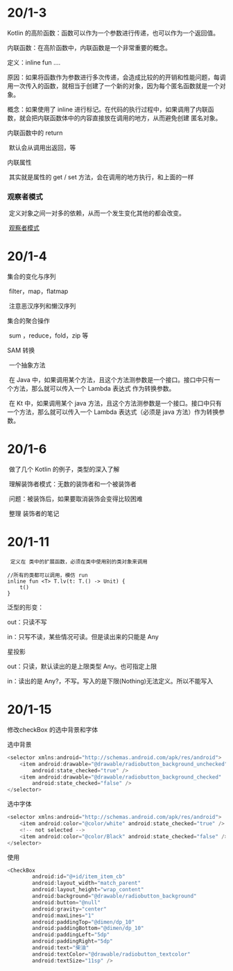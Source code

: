 # 20/1-3

Kotlin 的高阶函数：函数可以作为一个参数进行传递，也可以作为一个返回值。

内联函数：在高阶函数中，内联函数是一个非常重要的概念。

定义：inline fun ....

原因：如果将函数作为参数进行多次传递，会造成比较的的开销和性能问题，每调用一次传入的函数，就相当于创建了一个新的对象，因为每个匿名函数就是一个对象。

概念：如果使用了 inline 进行标记。在代码的执行过程中，如果调用了内联函数，就会把内联函数体中的内容直接放在调用的地方，从而避免创建 匿名对象。

内联函数中的 return

​	默认会从调用出返回，等

内联属性

​	其实就是属性的 get / set 方法，会在调用的地方执行，和上面的一样

### 观察者模式

​	定义对象之间一对多的依赖，从而一个发生变化其他的都会改变。

​	[观察者模式](https://blog.csdn.net/baidu_40389775/article/details/103827548)

# 20/1-4

集合的变化与序列

​	filter，map，flatmap

​	注意恶汉序列和懒汉序列

集合的聚合操作

​	sum ，reduce，fold，zip 等

SAM 转换

​	一个抽象方法

​	在 Java 中，如果调用某个方法，且这个方法测参数是一个接口。接口中只有一个方法，那么就可以传入一个 Lambda 表达式 作为转换参数。

​	在 Kt 中，如果调用某个 java 方法，且这个方法测参数是一个接口。接口中只有一个方法，那么就可以传入一个 Lambda 表达式（必须是 java 方法）作为转换参数。

# 20/1-6

​	做了几个 Kotlin 的例子，类型的深入了解

​	理解装饰者模式：无数的装饰者和一个被装饰者

​	问题：被装饰后，如果要取消装饰会变得比较困难

​	整理 装饰者的笔记

# 20/1-11

	 定义在 类中的扩展函数，必须在类中使用别的类对象来调用

```
//所有的类都可以调用，模仿 run
inline fun <T> T.lv(t: T.() -> Unit) {
    t()
}
```

泛型的形变：

out：只读不写

in：只写不读，某些情况可读。但是读出来的只能是 Any

星投影

out：只读，默认读出的是上限类型 Any。也可指定上限

in：读出的是 Any?，不写。写入的是下限(Nothing)无法定义。所以不能写入

# 20/1-15

修改checkBox 的选中背景和字体

选中背景

```kotlin
<selector xmlns:android="http://schemas.android.com/apk/res/android">
    <item android:drawable="@drawable/radiobutton_background_unchecked"
        android:state_checked="true" />
    <item android:drawable="@drawable/radiobutton_background_checked"
        android:state_checked="false" />
</selector>
```

选中字体

```java
<selector xmlns:android="http://schemas.android.com/apk/res/android">
    <item android:color="@color/white" android:state_checked="true" />
    <!-- not selected -->
    <item android:color="@color/Black" android:state_checked="false" />
</selector>
```

使用

```kotlin
<CheckBox
        android:id="@+id/item_item_cb"
        android:layout_width="match_parent"
        android:layout_height="wrap_content"
        android:background="@drawable/radiobutton_background"
        android:button="@null"
        android:gravity="center"
        android:maxLines="1"
        android:paddingTop="@dimen/dp_10"
        android:paddingBottom="@dimen/dp_10"
        android:paddingLeft="5dp"
        android:paddingRight="5dp"
        android:text="柴油"
        android:textColor="@drawable/radiobutton_textcolor"
        android:textSize="11sp" />
```

